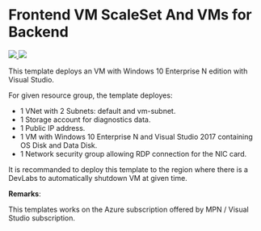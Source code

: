 # Frontend VM ScaleSet And VMs for Backend
<a href="https://portal.azure.com/#create/Microsoft.Template/uri/https%3A%2F%2Fraw.githubusercontent.com%2FSoruk%2FAzureRMTemplates%2Fmaster%2FWindows10EnterpriseNVS2017VM%2Ftemplate.json" target="_blank">
    <img src="http://azuredeploy.net/deploybutton.png"/>
</a>
<a href="http://armviz.io/#/?load=https%3A%2F%2Fraw.githubusercontent.com%2FSoruk%2FAzureRMTemplates%2Fmaster%2FWindows10EnterpriseNVS2017VM%2Ftemplate.json" target="_blank">
    <img src="http://armviz.io/visualizebutton.png"/>
</a>

This template deploys an VM with Windows 10 Enterprise N edition with Visual Studio.

For given resource group, the template deployes:
* 1 VNet with 2 Subnets: default and vm-subnet.
* 1 Storage account for diagnostics data.
* 1 Public IP address.
* 1 VM with Windows 10 Enterprise N and Visual Studio 2017 containing OS Disk and Data Disk.
* 1 Network security group allowing RDP connection for the NIC card.

It is recommanded to deploy this template to the region where there is a DevLabs to automatically shutdown VM at given time.

**Remarks**:

This templates works on the Azure subscription offered by MPN / Visual Studio subscription.
